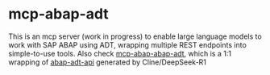 # mcp-abap-adt
This is an mcp server (work in progress) to enable large language models to work with SAP ABAP using ADT, wrapping multiple REST endpoints into simple-to-use tools.
Also check [mcp-abap-abap-adt](https://github.com/mario-andreschak/mcp-abap-abap-adt-api), which is a 1:1 wrapping of [abap-adt-api](https://github.com/marcellourbani/abap-adt-api) generated by Cline/DeepSeek-R1

